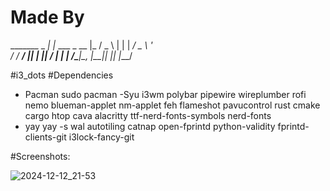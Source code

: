 # Made By
 _______ _   _| |_ ___ _ __
|_  / _ \ | | | __/ _ \ '_ \
 / /  __/ |_| | ||  __/ | | |
/___\___|\__, |\__\___|_| |_|
         |___/
         
#i3_dots
#Dependencies
- Pacman
sudo pacman -Syu i3wm polybar pipewire wireplumber rofi nemo blueman-applet nm-applet feh flameshot pavucontrol rust cmake cargo htop cava alacritty ttf-nerd-fonts-symbols nerd-fonts
- yay
yay -s wal autotiling catnap open-fprintd python-validity fprintd-clients-git i3lock-fancy-git

#Screenshots:

![2024-12-12_21-53](https://github.com/user-attachments/assets/987df2de-6f1b-46bd-92c3-1ff018e7f53e)

